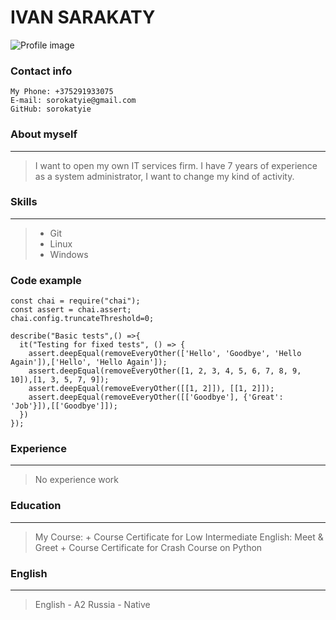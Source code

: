 #  IVAN SARAKATY
![Profile image](https://avatars.githubusercontent.com/u/50441216?s=400&u=9706943db81d9335e7f46cc1a818d1a38973b4e3&v=4)
### Contact info

    My Phone: +375291933075
    E-mail: sorokatyie@gmail.com
    GitHub: sorokatyie

### About myself
***
>I want to open my own IT services firm. I have 7 years of experience as a system administrator, I want to change my kind of activity.

### Skills
***
>* Git
>* Linux
>* Windows

### Code example
```
const chai = require("chai");
const assert = chai.assert;
chai.config.truncateThreshold=0;

describe("Basic tests",() =>{
  it("Testing for fixed tests", () => {
    assert.deepEqual(removeEveryOther(['Hello', 'Goodbye', 'Hello Again']),['Hello', 'Hello Again']);
    assert.deepEqual(removeEveryOther([1, 2, 3, 4, 5, 6, 7, 8, 9, 10]),[1, 3, 5, 7, 9]);
    assert.deepEqual(removeEveryOther([[1, 2]]), [[1, 2]]);
    assert.deepEqual(removeEveryOther([['Goodbye'], {'Great': 'Job'}]),[['Goodbye']]);
  })
});
```
### Experience
***
>No experience work

### Education
***
>My Course: 
    + Course Certificate for Low Intermediate English: Meet & Greet
    + Course Certificate for Crash Course on Python

### English
***
>English - A2
>Russia - Native


